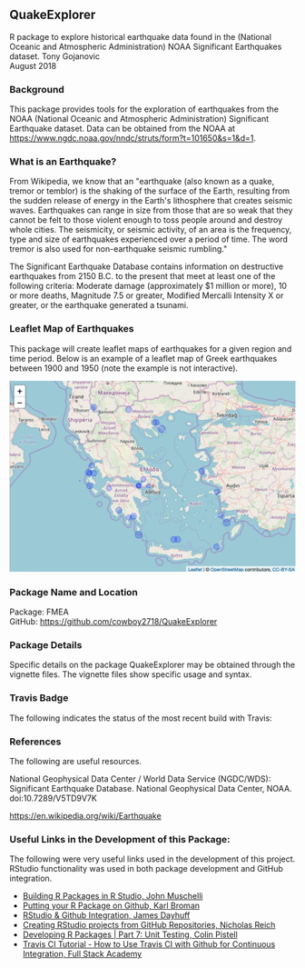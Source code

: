 ## QuakeExplorer
R package to explore historical earthquake data found in the (National Oceanic and Atmospheric Administration) NOAA Significant Earthquakes dataset.
Tony Gojanovic  
August 2018  

### Background

This package provides tools for the exploration of earthquakes from the NOAA (National Oceanic and Atmospheric Administration) Significant Earthquake dataset.  Data can be obtained from the NOAA at https://www.ngdc.noaa.gov/nndc/struts/form?t=101650&s=1&d=1.

### What is an Earthquake?

From Wikipedia, we know that an "earthquake (also known as a quake, tremor or temblor) is the shaking of the surface of the Earth, resulting from the sudden release of energy in the Earth's lithosphere that creates seismic waves. Earthquakes can range in size from those that are so weak that they cannot be felt to those violent enough to toss people around and destroy whole cities. The seismicity, or seismic activity, of an area is the frequency, type and size of earthquakes experienced over a period of time. The word tremor is also used for non-earthquake seismic rumbling."

The Significant Earthquake Database contains information on destructive earthquakes from 2150 B.C. to the present that meet at least one of the following criteria: Moderate damage (approximately $1 million or more), 10 or more deaths, Magnitude 7.5 or greater, Modified Mercalli Intensity X or greater, or the earthquake generated a tsunami.

### Leaflet Map of Earthquakes

This package will create leaflet maps of earthquakes for a given region and time period.  Below is an example of a leaflet map of Greek earthquakes between 1900 and 1950 (note the example is not interactive).

![Greek leaflet map](greece.png)

### Package Name and Location

Package: FMEA   
GitHub:  https://github.com/cowboy2718/QuakeExplorer

### Package Details

Specific details on the package QuakeExplorer may be obtained through the vignette files.  The vignette files show specific usage and syntax.

### Travis Badge

The following indicates the status of the most recent build with Travis:

### References

The following are useful resources.

National Geophysical Data Center / World Data Service (NGDC/WDS): Significant Earthquake Database. National Geophysical Data Center, NOAA. doi:10.7289/V5TD9V7K

https://en.wikipedia.org/wiki/Earthquake

### Useful Links in the Development of this Package:

The following were very useful links used in the development of this project.  RStudio functionality was used in both package development and GitHub integration.

* [Building R Packages in R Studio, John Muschelli](https://www.youtube.com/watch?v=OIirKRgIsdc) 
* [Putting your R Package on Github, Karl Broman](http://kbroman.org/pkg_primer/pages/github.html) 
* [RStudio & Github Integration, James Dayhuff](https://www.youtube.com/watch?v=E2d91v1Twcc&t=597s) 
* [Creating RStudio projects from GitHub Repositories, Nicholas Reich ](https://www.youtube.com/watch?v=YxZ8J2rqhEM) 
* [Developing R Packages | Part 7: Unit Testing, Colin Pistell](https://www.youtube.com/watch?v=u2KDSY_8Ay4) 
* [Travis CI Tutorial - How to Use Travis CI with Github for Continuous Integration, Full Stack Academy](https://www.youtube.com/watch?v=Uft5KBimzyk)
